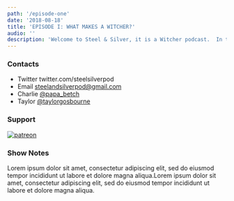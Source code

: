 ```yaml
---
path: '/episode-one'
date: '2018-08-18'
title: 'EPISODE I: WHAT MAKES A WITCHER?'
audio: ''
description: 'Welcome to Steel & Silver, it is a Witcher podcast.  In this episode, we ask the question "What Makes a Witcher?".  Follow us on instagram @steelandsilverpod, follow us on twitter @steelsilverpod, or contact us directly at steelandsilverpod@gmail.com.  Good luck on the path.'
---
```


### Contacts

- <span>Twitter</span> twitter.com/steelsilverpod
- <span>Email</span> steelandsilverpod@gmail.com
- <span>Charlie</span> <a href="https://www.instagram.com/papa_betch/">@papa_betch</a>
- <span>Taylor</span> <a href="https://twitter.com/taylorgosbourne">@taylorgosbourne</a>

### Support

[![patreon](https://raw.githubusercontent.com/taylorosbourne/steelandsilverpod.fm/master/src/images/patreon.png)](https://patreon.com/steelandsilverpod "Our Patreon")

### Show Notes

Lorem ipsum dolor sit amet, consectetur adipiscing elit, sed do eiusmod tempor incididunt ut labore et dolore magna aliqua.Lorem ipsum dolor sit amet, consectetur adipiscing elit, sed do eiusmod tempor incididunt ut labore et dolore magna aliqua. 